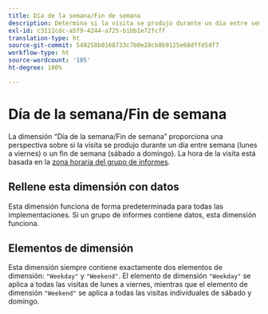 ```yaml
---
title: Día de la semana/Fin de semana
description: Determina si la visita se produjo durante un día entre semana o un fin de semana.
exl-id: c3111cdc-a5f9-4244-a725-b1bb1e72fcff
translation-type: ht
source-git-commit: 549258b0168733c7b0e28cb8b9125e68dffd5df7
workflow-type: ht
source-wordcount: '105'
ht-degree: 100%

---
```


# Día de la semana/Fin de semana

La dimensión “Día de la semana/Fin de semana” proporciona una perspectiva sobre si la visita se produjo durante un día entre semana (lunes a viernes) o un fin de semana (sábado a domingo). La hora de la visita está basada en la [zona horaria del grupo de informes](/help/admin/admin/general-acct-settings-admin.md).

## Rellene esta dimensión con datos

Esta dimensión funciona de forma predeterminada para todas las implementaciones. Si un grupo de informes contiene datos, esta dimensión funciona.

## Elementos de dimensión

Esta dimensión siempre contiene exactamente dos elementos de dimensión: `"Weekday"` y `"Weekend"`. El elemento de dimensión `"Weekday"` se aplica a todas las visitas de lunes a viernes, mientras que el elemento de dimensión `"Weekend"` se aplica a todas las visitas individuales de sábado y domingo.
